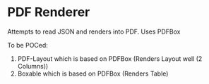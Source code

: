 # PDF Renderer

Attempts to read JSON and renders into PDF. Uses PDFBox

To be POCed:
1) PDF-Layout which is based on PDFBox (Renders Layout well (2 Columns))
2) Boxable which is based on PDFBox (Renders Table)
